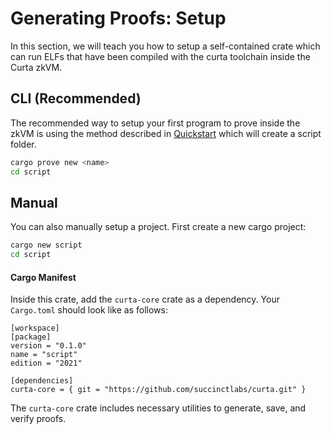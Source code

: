 # Generating Proofs: Setup

In this section, we will teach you how to setup a self-contained crate which can run ELFs that have been compiled with the curta toolchain inside the Curta zkVM.

## CLI (Recommended)

The recommended way to setup your first program to prove inside the zkVM is using the method described in [Quickstart](../getting-started/quickstart.md) which will create a script folder.

```bash
cargo prove new <name>
cd script
```


## Manual

You can also manually setup a project. First create a new cargo project:

```bash
cargo new script
cd script
```

#### Cargo Manifest

Inside this crate, add the `curta-core` crate as a dependency. Your `Cargo.toml` should look like as follows:

```rust,noplayground
[workspace]
[package]
version = "0.1.0"
name = "script"
edition = "2021"

[dependencies]
curta-core = { git = "https://github.com/succinctlabs/curta.git" }
```

The `curta-core` crate includes necessary utilities to generate, save, and verify proofs.
